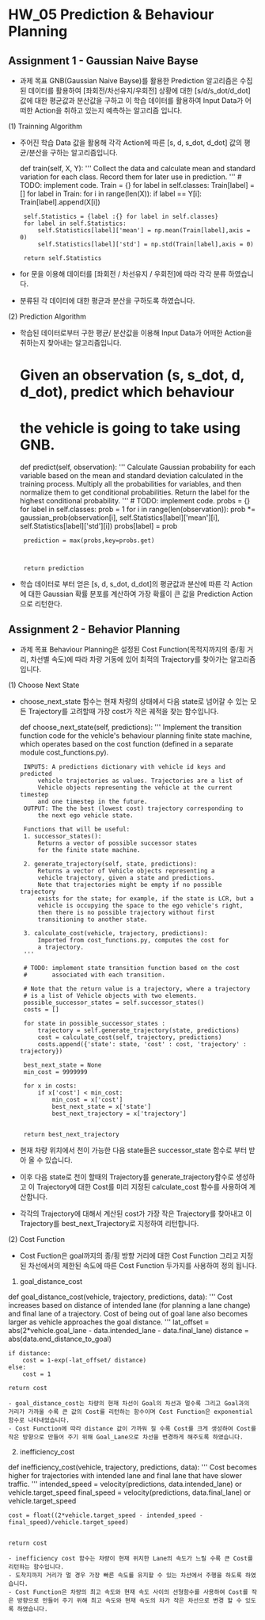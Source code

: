 # HW_05 Prediction & Behaviour Planning

## Assignment 1 - Gaussian Naive Bayse

- 과제 목표
    GNB(Gaussian Naive Bayse)를 활용한 Prediction 알고리즘은 수집된 데이터를 활용하여 [좌회전/차선유지/우회전] 상황에 대한 [s/d/s_dot/d_dot] 값에 대한 평균값과 분산값을 구하고 이 학습 데이터를 활용하여 Input Data가 어떠한 Action을 취하고 있는지 예측하는 알고리즘 입니다.



(1) Trainning Algorithm

 - 주어진 학습 Data 값을 활용해 각각 Action에 따른 [s, d, s_dot, d_dot] 값의 평균/분산을 구하는 알고리즘입니다.

    def train(self, X, Y):
        '''
        Collect the data and calculate mean and standard variation
        for each class. Record them for later use in prediction.
        '''
        # TODO: implement code.
        Train = {}
        for label in self.classes:
            Train[label] = []
        for label in Train:
            for i in range(len(X)):
                if label == Y[i]:
                    Train[label].append(X[i])
                    
        self.Statistics = {label :{} for label in self.classes} 
        for label in self.Statistics:
            self.Statistics[label]['mean'] = np.mean(Train[label],axis = 0)
            self.Statistics[label]['std'] = np.std(Train[label],axis = 0)
            
        return self.Statistics 

 - for 문을 이용해 데이터를 [좌회전 / 차선유지 / 우회전]에 따라 각각 분류 하였습니다.
 - 분류된 각 데이터에 대한 평균과 분산을 구하도록 하였습니다.



(2) Prediction Algorithm

 - 학습된 데이터로부터 구한 평균/ 분산값을 이용해 Input Data가 어떠한 Action을 취하는지 찾아내는 알고리즘입니다.

    # Given an observation (s, s_dot, d, d_dot), predict which behaviour
    # the vehicle is going to take using GNB.
    def predict(self, observation):
        '''
        Calculate Gaussian probability for each variable based on the
        mean and standard deviation calculated in the training process.
        Multiply all the probabilities for variables, and then
        normalize them to get conditional probabilities.
        Return the label for the highest conditional probability.
        '''
        # TODO: implement code.
        probs = {}
        for label in self.classes:
            prob = 1
            for i in range(len(observation)):
                prob *= gaussian_prob(observation[i], self.Statistics[label]['mean'][i], self.Statistics[label]['std'][i])
            probs[label] = prob
        
        prediction = max(probs,key=probs.get)
        
        

        return prediction

 - 학습 데이터로 부터 얻은 [s, d, s_dot, d_dot]의 평균값과 분산에 따른 각 Action에 대한 Gaussian 확률 분포를 계산하여 가장 확률이 큰 값을 Prediction Action으로 리턴한다.






## Assignment 2 - Behavior Planning

- 과제 목표
    Behaviour Planning은 설정된 Cost Function(목적지까지의 종/횡 거리, 차선별 속도)에 따라 차량 거동에 있어 최적의 Trajectory를 찾아가는 알고리즘입니다.


(1) Choose Next State

 - choose_next_state 함수는 현재 차량의 상태에서 다음 state로 넘어갈 수 있는 모든 Trajectory를 고려할때 가장 cost가 작은 궤적을 찾는 함수입니다.


    def choose_next_state(self, predictions):
        '''
        Implement the transition function code for the vehicle's
        behaviour planning finite state machine, which operates based on
        the cost function (defined in a separate module cost_functions.py).

        INPUTS: A predictions dictionary with vehicle id keys and predicted
            vehicle trajectories as values. Trajectories are a list of
            Vehicle objects representing the vehicle at the current timestep
            and one timestep in the future.
        OUTPUT: The the best (lowest cost) trajectory corresponding to
            the next ego vehicle state.

        Functions that will be useful:
        1. successor_states():
            Returns a vector of possible successor states
            for the finite state machine.

        2. generate_trajectory(self, state, predictions):
            Returns a vector of Vehicle objects representing a
            vehicle trajectory, given a state and predictions.
            Note that trajectories might be empty if no possible trajectory
            exists for the state; for example, if the state is LCR, but a
            vehicle is occupying the space to the ego vehicle's right,
            then there is no possible trajectory without first
            transitioning to another state.

        3. calculate_cost(vehicle, trajectory, predictions):
            Imported from cost_functions.py, computes the cost for
            a trajectory.
        '''

        # TODO: implement state transition function based on the cost
        #       associated with each transition.

        # Note that the return value is a trajectory, where a trajectory
        # is a list of Vehicle objects with two elements.
        possible_successor_states = self.successor_states()
        costs = []
        
        for state in possible_successor_states :
            trajectory = self.generate_trajectory(state, predictions)
            cost = calculate_cost(self, trajectory, predictions)
            costs.append({'state': state, 'cost' : cost, 'trajectory' : trajectory})
        
        best_next_state = None
        min_cost = 9999999
        
        for x in costs:
            if x['cost'] < min_cost:
                min_cost = x['cost']
                best_next_state = x['state']
                best_next_trajectory = x['trajectory']
        

        return best_next_trajectory

 - 현재 차량 위치에서 천이 가능한 다음 state들은 successor_state 함수로 부터 받아 올 수 있습니다.
 - 이후 다음 state로 천이 할때의 Trajectory를 generate_trajectory함수로 생성하고 이 Trajectory에 대한 Cost를 미리 지정된 calculate_cost 함수를 사용하여 계산합니다.
 - 각각의 Trajectory에 대해서 계산된 cost가 가장 작은 Trajectory를 찾아내고 이 Trajectory를 best_next_Trajectory로 지정하여 리턴합니다.



(2) Cost Function

 - Cost Fuction은 goal까지의 종/횡 방향 거리에 대한 Cost Function 그리고 지정된 차선에서의 제한된 속도에 따른 Cost Function 두가지를 사용하여 정의 됩니다.

 1) goal_distance_cost


def goal_distance_cost(vehicle, trajectory, predictions, data):
    '''
    Cost increases based on distance of intended lane (for planning a
    lane change) and final lane of a trajectory.
    Cost of being out of goal lane also becomes larger as vehicle approaches
    the goal distance.
    '''
    lat_offset = abs(2*vehicle.goal_lane - data.intended_lane - data.final_lane)
    distance = abs(data.end_distance_to_goal)
    
    if distance:
        cost = 1-exp(-lat_offset/ distance)
    else:
        cost = 1
    
    return cost

    - goal_distance_cost는 차량의 현재 차선이 Goal의 차선과 멀수록 그리고 Goal과의 거리가 가까울 수록 큰 값의 Cost를 리턴하는 함수이며 Cost Function은 exponential 함수로 나타내었습니다.
    - Cost Function에 따라 distance 값이 가까워 질 수록 Cost를 크게 생성하여 Cost를 작은 방향으로 만들어 주기 위해 Goal_Lane으로 차선을 변경하게 해주도록 하였습니다.

 2) inefficiency_cost

def inefficiency_cost(vehicle, trajectory, predictions, data):
    '''
    Cost becomes higher for trajectories with intended lane and final lane
    that have slower traffic.
    '''
    intended_speed = velocity(predictions, data.intended_lane) or vehicle.target_speed
    final_speed =  velocity(predictions, data.final_lane) or vehicle.target_speed
    
    cost = float((2*vehicle.target_speed - intended_speed - final_speed)/vehicle.target_speed)
    
    
    return cost

    - inefficiency cost 함수는 차량이 현재 위치한 Lane의 속도가 느릴 수록 큰 Cost를 리턴하는 함수입니다.
    - 도착지까지 거리가 멀 경우 가장 빠른 속도를 유지할 수 있는 차선에서 주행을 하도록 하였습니다.
    - Cost Function은 차량의 최고 속도와 현재 속도 사이의 선형함수를 사용하여 Cost를 작은 방향으로 만들어 주기 위해 최고 속도와 현재 속도의 차가 작은 차선으로 변경 할 수 있도록 하였습니다.
